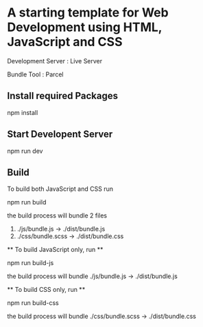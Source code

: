 # A starting template for Web Development using HTML, JavaScript and CSS

Development Server : Live Server

Bundle Tool : Parcel

## Install required Packages 

npm install

## Start Developent Server

npm run dev

## Build

To build both JavaScript and CSS run

npm run build

the build process will bundle 2 files

1. ./js/bundle.js -> ./dist/bundle.js
2. ./css/bundle.scss -> ./dist/bundle.css

** To build JavaScript only, run **

npm run build-js

the build process will bundle ./js/bundle.js -> ./dist/bundle.js

** To build CSS only, run **

npm run build-css

the build process will bundle ./css/bundle.scss -> ./dist/bundle.css
